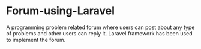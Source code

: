 # Forum-using-Laravel
A programming problem related forum where users can post about any type of problems and other users can reply it. Laravel framework has been used to implement the forum. 
